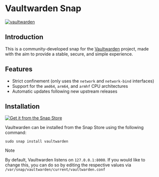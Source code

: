 # Vaultwarden Snap
[![vaultwarden](https://snapcraft.io/vaultwarden/badge.svg)](https://snapcraft.io/vaultwarden)

## Introduction

This is a community-developed snap for the [Vaultwarden](https://github.com/dani-garcia/vaultwarden) project, made with the aim to provide a stable, secure, and simple experience.

## Features
- Strict confinement (only uses the `network` and `network-bind` interfaces)
- Support for the `amd64`, `arm64`, and `armhf` CPU architectures
- Automatic updates following new upstream releases

## Installation
[![Get it from the Snap Store](https://snapcraft.io/static/images/badges/en/snap-store-black.svg)](https://snapcraft.io/vaultwarden)

Vaultwarden can be installed from the Snap Store using the following command:

    sudo snap install vaultwarden

>[!Note]
>By default, Vaultwarden listens on `127.0.0.1:8000`. If you would like to change this, you can do so by editing the respective values via `/var/snap/vaultwarden/current/vaultwarden.conf`
